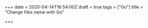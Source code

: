 +++
date = 2020-04-14T16:54:00Z
draft = true
tags = ["Go"]
title = "Change files name with Go"

+++
